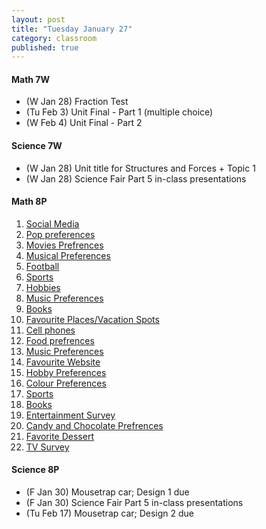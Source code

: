 ```yaml
---
layout: post
title: "Tuesday January 27"
category: classroom
published: true
---
```

#### Math 7W
* (W Jan 28) Fraction Test
* (Tu Feb 3) Unit Final - Part 1 (multiple choice)
* (W Feb 4) Unit Final - Part 2 

#### Science 7W
* (W Jan 28) Unit title for Structures and Forces + Topic 1
* (W Jan 28) Science Fair Part 5 in-class presentations

#### Math 8P
1. [Social Media](http://goo.gl/forms/a1LEpwXzxx)
2. [Pop preferences](http://goo.gl/forms/H6nDwcfkvW)
3. [Movies Prefrences](http://goo.gl/forms/Br8kqkL6iR)
4. [Musical Preferences](https://docs.google.com/forms/d/1x8ZB_4Da1bXrPOPQl-YBAuTDWFX1s3oRgroAIwBGkjc/edit)
5. [Football](http://goo.gl/forms/nuvJGTS2AA)
6. [Sports](http://goo.gl/forms/drJrThaZrv)
7. [Hobbies](http://goo.gl/forms/WM05FL51L1)
8. [Music Preferences](http://goo.gl/forms/SfIJdkGIQb)
9. [Books](http://goo.gl/forms/ViI8arN87j)
10. [Favourite Places/Vacation Spots](http://goo.gl/forms/MjO20qKvYp)
11. [Cell phones](http://goo.gl/forms/LodH3MHsP7)
12. [Food prefrences](http://goo.gl/forms/5OiJyCg7EB)
13. [Music Preferences](https://docs.google.com/forms/d/1_fVh87v2joeHqEAM2erOJae0BUkj3w2xtVm4vwwQMas/viewform?usp=send_form)
14. [Favourite Website](http://goo.gl/forms/YSeKhtjcmv)
15. [Hobby Preferences](https://docs.google.com/forms/d/1sFPeh9CFJcDWW-47zM-6TD_c-nz68LeHmZaGiMp4Yvc/viewform)
16. [Colour Preferences](http://goo.gl/forms/8FVmjJncSv)
17. [Sports](https://docs.google.com/forms/d/11MghklitfFeF-wmAki0R8BNGfAyJ86osaoYIdAgtVUA/viewform?usp=send_form)
18. [Books](http://goo.gl/forms/ShPDKx7PIM)
19. [Entertainment Survey](http://goo.gl/forms/hJ8BbvoE9D)
20. [Candy and Chocolate Prefrences](http://goo.gl/forms/wISR5wfcKE)
21. [Favorite Dessert](https://docs.google.com/forms/d/1ic4OlnJpKGbq3AgWrQfEXrRxmgMsCl6ff5K1RuMjGdc/viewform?usp=send_form)
22. [TV Survey](http://goo.gl/forms/sPUWb2jWpo)

#### Science 8P
* (F Jan 30) Mousetrap car; Design 1 due
* (F Jan 30) Science Fair Part 5 in-class presentations
* (Tu Feb 17) Mousetrap car; Design 2 due
